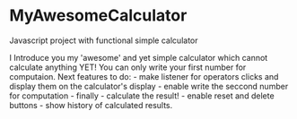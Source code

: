 # MyAwesomeCalculator
Javascript project with functional simple calculator

I Introduce you my 'awesome' and yet simple calculator which cannot calculate anything YET!
You can only write your first number for computaion.
Next features to do:
                        - make listener for operators clicks and display them on the calculator's display
                        - enable write the seccond number for computation
                        - finally - calculate the result!
                        - enable reset and delete buttons
                        - show history of calculated results.
